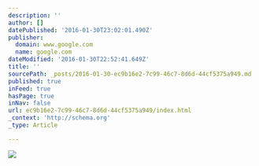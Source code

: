 ```yaml
---
description: ''
author: []
datePublished: '2016-01-30T23:02:01.490Z'
publisher:
  domain: www.google.com
  name: google.com
dateModified: '2016-01-30T22:52:41.649Z'
title: ''
sourcePath: _posts/2016-01-30-ec9b16e2-7c99-46c7-8d6d-44cf5375a949.md
published: true
inFeed: true
hasPage: true
inNav: false
url: ec9b16e2-7c99-46c7-8d6d-44cf5375a949/index.html
_context: 'http://schema.org'
_type: Article

---
```

![](http://the-grid-user-content.s3-us-west-2.amazonaws.com/95c34bce-665b-4d0d-8c24-01d611306129.png)